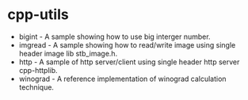 # cpp-utils

- bigint - A sample showing how to use big interger number.
- imgread - A sample showing how to read/write image using single header image lib stb_image.h.
- http - A sample of http server/client using single header http server cpp-httplib.
- winograd - A reference implementation of winograd calculation technique.
